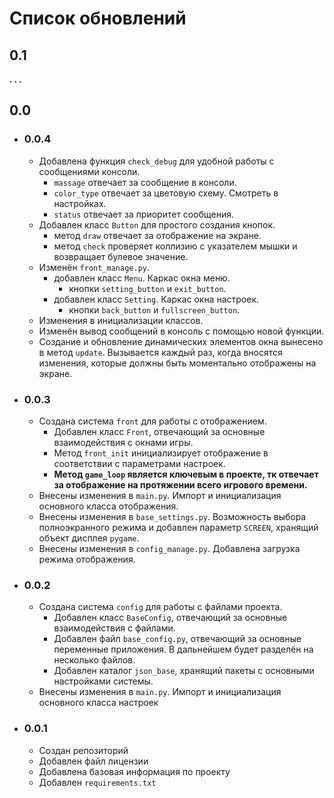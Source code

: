 # Список обновлений
## 0.1
**. . .**
## 0.0
- ### 0.0.4
  - Добавлена функция ```check_debug``` для удобной работы с сообщениями консоли.
    - ```massage``` отвечает за сообщение в консоли.
    - ```color_type``` отвечает за цветовую схему. Смотреть в настройках.
    - ```status``` отвечает за приоритет сообщения. 
  - Добавлен класс ```Button``` для простого создания кнопок.
    - метод ```draw``` отвечает за отображение на экране.
    - метод ```check``` проверяет коллизию с указателем мышки и возвращает булевое значение.
  - Изменён ```front_manage.py```.
    - добавлен класс ```Menu```. Каркас окна меню.
      - кнопки ```setting_button``` и ```exit_button```.
    - добавлен класс ```Setting```. Каркас окна настроек.
      - кнопки ```back_button``` и ```fullscreen_button```.
  - Изменения в инициализации классов.
  - Изменён вывод сообщений в консоль с помощью новой функции.
  - Создание и обновление динамических элементов окна вынесено в метод ```update```. Вызывается каждый раз, 
    когда вносятся изменения, которые должны быть моментально отображены на экране.
- ### 0.0.3
  - Создана система ```front``` для работы с отображением.
    - Добавлен класс ```Front```, отвечающий за 
      основные взаимодействия с окнами игры.
    - Метод ```front_init``` инициализирует отображение в соответствии с параметрами настроек.
    - **Метод ```game_loop``` является ключевым в проекте, тк отвечает за отображение на 
      протяжении всего игрового времени.**
  - Внесены изменения в ```main.py```. Импорт и инициализация основного класса отображения.
  - Внесены изменения в ```base_settings.py```. Возможность выбора полноэкранного режима
  и добавлен параметр ```SCREEN```, хранящий объект дисплея ```pygame```.
  - Внесены изменения в ```config_manage.py```. Добавлена загрузка режима отображения.
- ### 0.0.2
  - Создана система ```config``` для работы с файлами проекта.
    - Добавлен класс ```BaseConfig```, отвечающий за 
      основные взаимодействия с файлами.
    - Добавлен файл ```base_config.py```, отвечающий за основные переменные приложения. 
      В дальнейшем будет разделён на несколько файлов.
    - Добавлен каталог ```json_base```, хранящий пакеты с основными настройками системы.
  - Внесены изменения в ```main.py```. Импорт и инициализация основного класса настроек
- ### 0.0.1
    - Создан репозиторий
    - Добавлен файл лицензии
    - Добавлена базовая информация по проекту
    - Добавлен ```requirements.txt```
